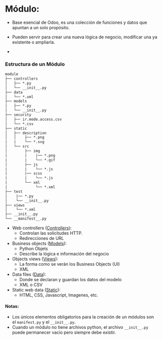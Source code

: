 # Módulo:
- Base esencial de Odoo, es una colección de funciones y datos que apuntan a un solo propósito.

- Pueden servir para crear una nueva lógica de negocio, modificar una ya existente o ampliarla.

- 

### Estructura de un Módulo
```txt
module
├── controllers
│   ├── *.py
│   └── __init__.py
├── data
│   └── *.xml
├── models
│   ├── *.py
│   └── __init__.py
├── security
│   ├── ir.mode.access.csv
│   └── *.csv
├── static
│   ├── description
│   │    ├── *.png
|   |    └── *.svg
│   └── src
│        ├── img
|        |    |── *.png
|        |    └── *.gif
│        ├── js
|        |    └── *.js
|        |── scss
|        |    └── *.js
|        └── xml
|             └── *.xml
├── test
│    |── *.py
│    └── __init__.py
├── views
│    └── *.xml
├── __init__.py
└── __manifest__.py
```


- Web controllers ([Controllers](./controllers/README.md)):
    - Controlan las solicitudes HTTP.
    - Redirecciones de URL
- Business objects ([Models](./models/README.md)):
    - Python Objets
    - Describe la lógica e información del negocio
- Objects views ([Views](./views/README.md)):
    - La forma como se verán los Business Objects (UI)
    - XML
- Data files ([Data](./data/README.md)):
    - Donde se declaran y guardan los datos del modelo
    - XML o CSV
- Static web data ([Static](.static/README.md)):
    - HTML, CSS, Javascript, Imagenes, etc.


#### Notas:
- Los únicos elementos obligatorios para la creación de un módulos son el `manifest.py` y el `__init__.py`.
- Cuando un módulo no tiene archivos python, el archivo `__init__.py` puede permanecer vacío pero siempre debe existir.

